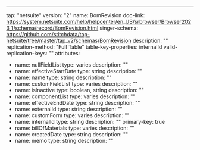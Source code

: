 ---
tap: "netsuite"
version: "2"
name: BomRevision
doc-link: https://system.netsuite.com/help/helpcenter/en_US/srbrowser/Browser2023_1/schema/record/BomRevision.html
singer-schema: https://github.com/stitchdata/tap-netsuite/tree/master/tap_v2/schemas/BomRevision
description: ""
replication-method: "Full Table"
table-key-properties: internalId
valid-replication-keys: ""
attributes:
- name: nullFieldList
  type: varies
  description: ""
- name: effectiveStartDate
  type: string
  description: ""
- name: name
  type: string
  description: ""
- name: customFieldList
  type: varies
  description: ""
- name: isInactive
  type: boolean, string
  description: ""
- name: componentList
  type: varies
  description: ""
- name: effectiveEndDate
  type: string
  description: ""
- name: externalId
  type: string
  description: ""
- name: customForm
  type: varies
  description: ""
- name: internalId
  type: string
  description: ""
  primary-key: true
- name: billOfMaterials
  type: varies
  description: ""
- name: createdDate
  type: string
  description: ""
- name: memo
  type: string
  description: ""
